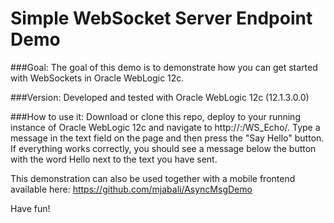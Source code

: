 Simple WebSocket Server Endpoint Demo
=====================================


###Goal:
The goal of this demo is to demonstrate how you can get started with WebSockets in Oracle WebLogic 12c. 

###Version:
Developed and tested with Oracle WebLogic 12c (12.1.3.0.0)

###How to use it:
Download or clone this repo, deploy to your running instance of Oracle WebLogic 12c and navigate to http://<hostname>:<port>/WS_Echo/. Type a message in the text field on the page and then press the "Say Hello" button.
If everything works correctly, you should see a message below the button with the word Hello next to the text you have sent.
 
This demonstration can also be used together with a mobile frontend available here: https://github.com/mjabali/AsyncMsgDemo

Have fun!
